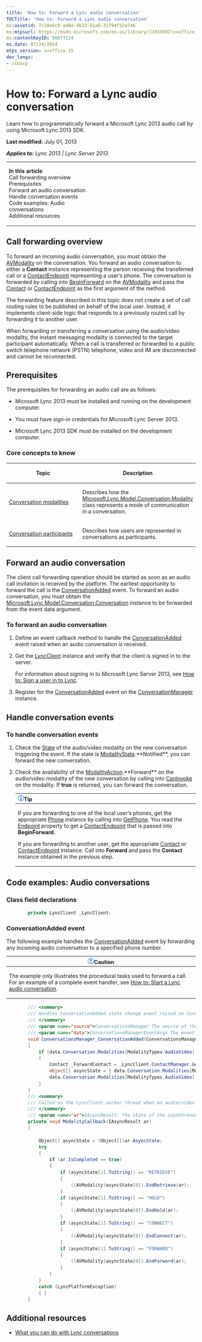 ```yaml
---
title: 'How to: Forward a Lync audio conversation'
TOCTitle: 'How to: Forward a Lync audio conversation'
ms:assetid: 7c28e6c9-ad8a-4b33-b1a6-31794f52a746
ms:mtpsurl: https://msdn.microsoft.com/en-us/library/JJ933092(v=office.15)
ms:contentKeyID: 50877224
ms.date: 07/24/2014
mtps_version: v=office.15
dev_langs:
- csharp
---
```


# How to: Forward a Lync audio conversation

Learn how to programmatically forward a Microsoft Lync 2013 audio call by using Microsoft Lync 2013 SDK.

**Last modified:** July 01, 2013

***Applies to:** Lync 2013 | Lync Server 2013*

<table>
<colgroup>
<col style="width: 50%" />
<col style="width: 50%" />
</colgroup>
<tbody>
<tr class="odd">
<td><p><strong>In this article</strong><br />
Call forwarding overview<br />
Prerequisites<br />
Forward an audio conversation<br />
Handle conversation events<br />
Code examples: Audio conversations<br />
Additional resources</p></td>
<td><p></p></td>
</tr>
</tbody>
</table>

## Call forwarding overview

To forward an incoming audio conversation, you must obtain the [AVModality](https://msdn.microsoft.com/en-us/library/jj274580\(v=office.15\)) on the conversation. You forward an audio conversation to either a **Contact** instance representing the person receiving the transferred call or a [ContactEndpoint](https://msdn.microsoft.com/en-us/library/jj276722\(v=office.15\)) representing a user’s phone. The conversation is forwarded by calling into [BeginForward](https://msdn.microsoft.com/en-us/library/jj274482\(v=office.15\)) on the [AVModality](https://msdn.microsoft.com/en-us/library/jj274580\(v=office.15\)) and pass the [Contact](https://msdn.microsoft.com/en-us/library/jj266463\(v=office.15\)) or [ContactEndpoint](https://msdn.microsoft.com/en-us/library/jj276722\(v=office.15\)) as the first argument of the method.

The forwarding feature described in this topic does not create a set of call routing rules to be published on behalf of the local user. Instead, it implements client-side logic that responds to a previously routed call by forwarding it to another user.

When forwarding or transferring a conversation using the audio/video modality, the instant messaging modality is connected to the target participant automatically. When a call is transferred or forwarded to a public switch telephone network (PSTN) telephone, video and IM are disconnected and cannot be reconnected.

## Prerequisites

The prerequisites for forwarding an audio call are as follows:

  - Microsoft Lync 2013 must be installed and running on the development computer.

  - You must have sign-in credentials for Microsoft Lync Server 2013.

  - Microsoft Lync 2013 SDK must be installed on the development computer.

### Core concepts to know

<table>
<colgroup>
<col style="width: 50%" />
<col style="width: 50%" />
</colgroup>
<thead>
<tr class="header">
<th><p>Topic</p></th>
<th><p>Description</p></th>
</tr>
</thead>
<tbody>
<tr class="odd">
<td><p><a href="conversation-modalities.md">Conversation modalities</a></p></td>
<td><p>Describes how the <a href="https://msdn.microsoft.com/en-us/library/jj274796(v=office.15)">Microsoft.Lync.Model.Conversation.Modality</a> class represents a mode of communication in a conversation.</p></td>
</tr>
<tr class="even">
<td><p><a href="conversation-participants.md">Conversation participants</a></p></td>
<td><p>Describes how users are represented in conversations as participants.</p></td>
</tr>
</tbody>
</table>

## Forward an audio conversation

The client call forwarding operation should be started as soon as an audio call invitation is received by the platform. The earliest opportunity to forward the call is the [ConversationAdded](https://msdn.microsoft.com/en-us/library/jj266470\(v=office.15\)) event. To forward an audio conversation, you must obtain the [Microsoft.Lync.Model.Conversation.Conversation](https://msdn.microsoft.com/en-us/library/jj276988\(v=office.15\)) instance to be forwarded from the event data argument.

### To forward an audio conversation

1.  Define an event callback method to handle the [ConversationAdded](https://msdn.microsoft.com/en-us/library/jj266470\(v=office.15\)) event raised when an audio conversation is received.

2.  Get the [LyncClient](https://msdn.microsoft.com/en-us/library/jj274980\(v=office.15\)) instance and verify that the client is signed in to the server.
    
    For information about signing in to Microsoft Lync Server 2013, see [How to: Sign a user in to Lync](how-to-sign-a-user-in-to-lync.md).

3.  Register for the [ConversationAdded](https://msdn.microsoft.com/en-us/library/jj266470\(v=office.15\)) event on the [ConversationManager](https://msdn.microsoft.com/en-us/library/jj266018\(v=office.15\)) instance.

## Handle conversation events

### To handle conversation events

1.  Check the [State](https://msdn.microsoft.com/en-us/library/jj276637\(v=office.15\)) of the audio/video modality on the new conversation triggering the event. If the state is [ModalityState](https://msdn.microsoft.com/en-us/library/jj293265\(v=office.15\)).**Notified**, you can forward the new conversation.

2.  Check the availability of the [ModalityAction](https://msdn.microsoft.com/en-us/library/jj266957\(v=office.15\)).**Forward** on the audio/video modality of the new conversation by calling into [CanInvoke](https://msdn.microsoft.com/en-us/library/jj267958\(v=office.15\)) on the modality. If **true** is returned, you can forward the conversation.
    
    <table>
    <colgroup>
    <col style="width: 100%" />
    </colgroup>
    <thead>
    <tr class="header">
    <th><img src="images/JJ933112.alert_note(Office.15).gif" title="Tip" alt="Tip" /><strong>Tip</strong></th>
    </tr>
    </thead>
    <tbody>
    <tr class="odd">
    <td><p>If you are forwarding to one of the local user’s phones, get the appropriate <a href="https://msdn.microsoft.com/en-us/library/jj275506(v=office.15)">Phone</a> instance by calling into <a href="https://msdn.microsoft.com/en-us/library/jj266043(v=office.15)">GetPhone</a>. You read the <a href="https://msdn.microsoft.com/en-us/library/jj277017(v=office.15)">Endpoint</a> property to get a <a href="https://msdn.microsoft.com/en-us/library/jj276722(v=office.15)">ContactEndpoint</a> that is passed into <strong>BeginForward</strong>.</p>
    <p>If you are forwarding to another user, get the appropriate <a href="https://msdn.microsoft.com/en-us/library/jj266463(v=office.15)">Contact</a> or <a href="https://msdn.microsoft.com/en-us/library/jj276722(v=office.15)">ContactEndpoint</a> instance. Call into <strong>Forward</strong> and pass the <strong>Contact</strong> instance obtained in the previous step.</p></td>
    </tr>
    </tbody>
    </table>

## Code examples: Audio conversations

### Class field declarations

``` csharp
        private LyncClient _LyncClient;
```

### ConversationAdded event

The following example handles the [ConversationAdded](https://msdn.microsoft.com/en-us/library/jj266470\(v=office.15\)) event by forwarding any incoming audio conversation to a specified phone number.

<table>
<colgroup>
<col style="width: 100%" />
</colgroup>
<thead>
<tr class="header">
<th><img src="images/JJ933089.alert_caution(Office.15).gif" title="Caution note" alt="Caution note" /><strong>Caution</strong></th>
</tr>
</thead>
<tbody>
<tr class="odd">
<td><p>The example only illustrates the procedural tasks used to forward a call. For an example of a complete event handler, see <a href="how-to-start-a-lync-audio-conversation.md">How to: Start a Lync audio conversation</a>.</p></td>
</tr>
</tbody>
</table>

``` csharp
        /// <summary>
        /// Handles ConversationAdded state change event raised on ConversationsManager
        /// </summary>
        /// <param name="source">ConversationsManager The source of the event.</param>
        /// <param name="data">ConversationsManagerEventArgs The event data. The incoming Conversation is obtained here.</param>
        void ConversationsManager_ConversationAdded(ConversationsManager source, ConversationsManagerEventArgs data)
        {
            if (data.Conversation.Modalities[ModalityTypes.AudioVideo].State == ModalityState.Notified)
            {
                Contact _ForwardContact = _LyncClient.ContactManager.GetContactByUri("TEL:+14255551212");
                object[] asyncState = { data.Conversation.Modalities[ModalityTypes.AudioVideo], "FORWARD" };
                data.Conversation.Modalities[ModalityTypes.AudioVideo].BeginForward(_ForwardContact, ModalityCallback, asyncState);
            }
        }
        /// <summary>
        /// Called on the LyncClient worker thread when an audio/video modality action completes.
        /// </summary>
        /// <param name="ar">IAsyncResult. The state of the asynchronous operation.</param>
        private void ModalityCallback(IAsyncResult ar)
        {

            Object[] asyncState = (Object[])ar.AsyncState;
            try
            {
                if (ar.IsCompleted == true)
                {
                    if (asyncState[1].ToString() == "RETRIEVE")
                    {
                        ((AVModality)asyncState[0]).EndRetrieve(ar);
                    }
                    if (asyncState[1].ToString() == "HOLD")
                    {
                        ((AVModality)asyncState[0]).EndHold(ar);
                    }
                    if (asyncState[1].ToString() == "CONNECT")
                    {
                        ((AVModality)asyncState[0]).EndConnect(ar);
                    }
                    if (asyncState[1].ToString() == "FORWARD")
                    {
                        ((AVModality)asyncState[0]).EndForward(ar);
                    }
                }
            }
            catch (LyncPlatformException)
            { }
        }
```

## Additional resources

  - [What you can do with Lync conversations](what-you-can-do-with-lync-conversations.md)

